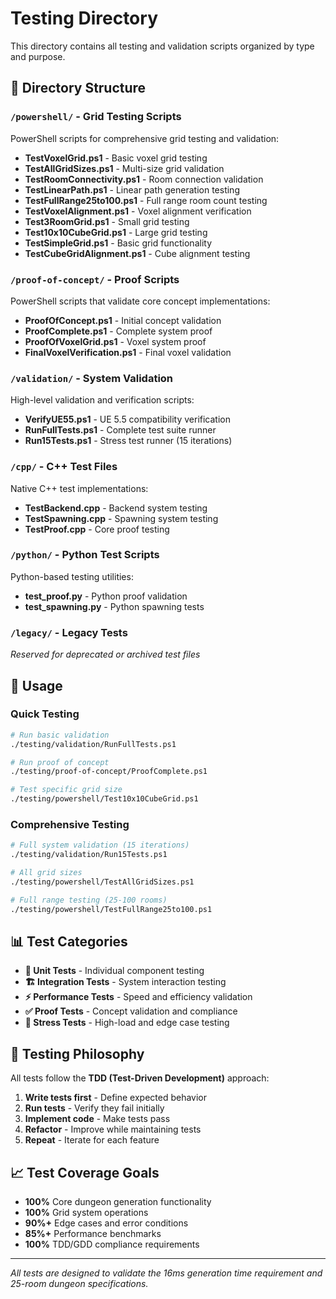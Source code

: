 # Testing Directory

This directory contains all testing and validation scripts organized by type and purpose.

## 📂 Directory Structure

### `/powershell/` - Grid Testing Scripts
PowerShell scripts for comprehensive grid testing and validation:
- **TestVoxelGrid.ps1** - Basic voxel grid testing
- **TestAllGridSizes.ps1** - Multi-size grid validation  
- **TestRoomConnectivity.ps1** - Room connection validation
- **TestLinearPath.ps1** - Linear path generation testing
- **TestFullRange25to100.ps1** - Full range room count testing
- **TestVoxelAlignment.ps1** - Voxel alignment verification
- **Test3RoomGrid.ps1** - Small grid testing
- **Test10x10CubeGrid.ps1** - Large grid testing
- **TestSimpleGrid.ps1** - Basic grid functionality
- **TestCubeGridAlignment.ps1** - Cube alignment testing

### `/proof-of-concept/` - Proof Scripts
PowerShell scripts that validate core concept implementations:
- **ProofOfConcept.ps1** - Initial concept validation
- **ProofComplete.ps1** - Complete system proof
- **ProofOfVoxelGrid.ps1** - Voxel system proof
- **FinalVoxelVerification.ps1** - Final voxel validation

### `/validation/` - System Validation
High-level validation and verification scripts:
- **VerifyUE55.ps1** - UE 5.5 compatibility verification
- **RunFullTests.ps1** - Complete test suite runner
- **Run15Tests.ps1** - Stress test runner (15 iterations)

### `/cpp/` - C++ Test Files
Native C++ test implementations:
- **TestBackend.cpp** - Backend system testing
- **TestSpawning.cpp** - Spawning system testing  
- **TestProof.cpp** - Core proof testing

### `/python/` - Python Test Scripts
Python-based testing utilities:
- **test_proof.py** - Python proof validation
- **test_spawning.py** - Python spawning tests

### `/legacy/` - Legacy Tests
*Reserved for deprecated or archived test files*

## 🚀 Usage

### Quick Testing
```bash
# Run basic validation
./testing/validation/RunFullTests.ps1

# Run proof of concept
./testing/proof-of-concept/ProofComplete.ps1

# Test specific grid size
./testing/powershell/Test10x10CubeGrid.ps1
```

### Comprehensive Testing
```bash
# Full system validation (15 iterations)
./testing/validation/Run15Tests.ps1

# All grid sizes
./testing/powershell/TestAllGridSizes.ps1

# Full range testing (25-100 rooms)
./testing/powershell/TestFullRange25to100.ps1
```

## 📊 Test Categories

- **🔧 Unit Tests** - Individual component testing
- **🏗️ Integration Tests** - System interaction testing  
- **⚡ Performance Tests** - Speed and efficiency validation
- **✅ Proof Tests** - Concept validation and compliance
- **🎯 Stress Tests** - High-load and edge case testing

## 🎯 Testing Philosophy

All tests follow the **TDD (Test-Driven Development)** approach:
1. **Write tests first** - Define expected behavior
2. **Run tests** - Verify they fail initially  
3. **Implement code** - Make tests pass
4. **Refactor** - Improve while maintaining tests
5. **Repeat** - Iterate for each feature

## 📈 Test Coverage Goals

- **100%** Core dungeon generation functionality
- **100%** Grid system operations
- **90%+** Edge cases and error conditions
- **85%+** Performance benchmarks
- **100%** TDD/GDD compliance requirements

---
*All tests are designed to validate the 16ms generation time requirement and 25-room dungeon specifications.*